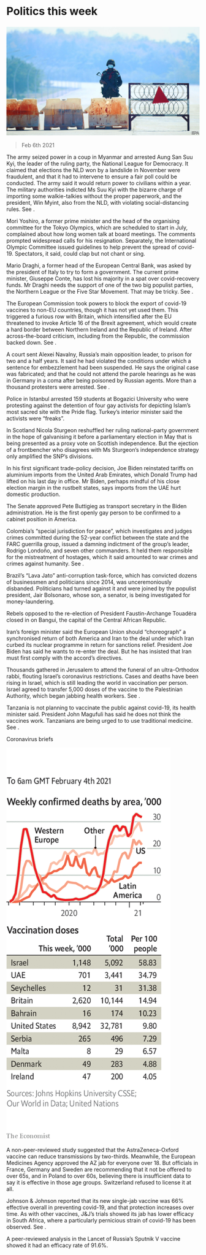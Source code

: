 ###### 

# Politics this week 

#####  

![image](images/20210206_WWP001_0.jpg) 

> Feb 6th 2021 


The army seized power in a coup in Myanmar and arrested Aung San Suu Kyi, the leader of the ruling party, the National League for Democracy. It claimed that elections the NLD won by a landslide in November were fraudulent, and that it had to intervene to ensure a fair poll could be conducted. The army said it would return power to civilians within a year. The military authorities indicted Ms Suu Kyi with the bizarre charge of importing some walkie-talkies without the proper paperwork, and the president, Win Myint, also from the NLD, with violating social-distancing rules. See .



Mori Yoshiro, a former prime minister and the head of the organising committee for the Tokyo Olympics, which are scheduled to start in July, complained about how long women talk at board meetings. The comments prompted widespread calls for his resignation. Separately, the International Olympic Committee issued guidelines to help prevent the spread of covid-19. Spectators, it said, could clap but not chant or sing.


Mario Draghi, a former head of the European Central Bank, was asked by the president of Italy to try to form a government. The current prime minister, Giuseppe Conte, has lost his majority in a spat over covid-recovery funds. Mr Draghi needs the support of one of the two big populist parties, the Northern League or the Five Star Movement. That may be tricky. See .


The European Commission took powers to block the export of covid-19 vaccines to non-EU countries, though it has not yet used them. This triggered a furious row with Britain, which intensified after the EU threatened to invoke Article 16 of the Brexit agreement, which would create a hard border between Northern Ireland and the Republic of Ireland. After across-the-board criticism, including from the Republic, the commission backed down. See .


A court sent Alexei Navalny, Russia’s main opposition leader, to prison for two and a half years. It said he had violated the conditions under which a sentence for embezzlement had been suspended. He says the original case was fabricated; and that he could not attend the parole hearings as he was in Germany in a coma after being poisoned by Russian agents. More than a thousand protesters were arrested. See .


Police in Istanbul arrested 159 students at Bogazici University who were protesting against the detention of four gay activists for depicting Islam’s most sacred site with the Pride flag. Turkey’s interior minister said the activists were “freaks”.


In Scotland Nicola Sturgeon reshuffled her ruling national-party government in the hope of galvanising it before a parliamentary election in May that is being presented as a proxy vote on Scottish independence. But the ejection of a frontbencher who disagrees with Ms Sturgeon’s independence strategy only amplified the SNP’s divisions.


In his first significant trade-policy decision, Joe Biden reinstated tariffs on aluminium imports from the United Arab Emirates, which Donald Trump had lifted on his last day in office. Mr Biden, perhaps mindful of his close election margin in the rustbelt states, says imports from the UAE hurt domestic production.


The Senate approved Pete Buttigieg as transport secretary in the Biden administration. He is the first openly gay person to be confirmed to a cabinet position in America.


Colombia’s “special jurisdiction for peace”, which investigates and judges crimes committed during the 52-year conflict between the state and the FARC guerrilla group, issued a damning indictment of the group’s leader, Rodrigo Londoño, and seven other commanders. It held them responsible for the mistreatment of hostages, which it said amounted to war crimes and crimes against humanity. See .


Brazil’s “Lava Jato” anti-corruption task-force, which has convicted dozens of businessmen and politicians since 2014, was unceremoniously disbanded. Politicians had turned against it and were joined by the populist president, Jair Bolsonaro, whose son, a senator, is being investigated for money-laundering.


Rebels opposed to the re-election of President Faustin-Archange Touadéra closed in on Bangui, the capital of the Central African Republic.


Iran’s foreign minister said the European Union should “choreograph” a synchronised return of both America and Iran to the deal under which Iran curbed its nuclear programme in return for sanctions relief. President Joe Biden has said he wants to re-enter the deal. But he has insisted that Iran must first comply with the accord’s directives.


Thousands gathered in Jerusalem to attend the funeral of an ultra-Orthodox rabbi, flouting Israel’s coronavirus restrictions. Cases and deaths have been rising in Israel, which is still leading the world in vaccination per person. Israel agreed to transfer 5,000 doses of the vaccine to the Palestinian Authority, which began jabbing health workers. See .


Tanzania is not planning to vaccinate the public against covid-19, its health minister said. President John Magufuli has said he does not think the vaccines work. Tanzanians are being urged to to use traditional medicine. See .

Coronavirus briefs

![image](images/20210206_WWC045.png) 



A non-peer-reviewed study suggested that the AstraZeneca-Oxford vaccine can reduce transmissions by two-thirds. Meanwhile, the European Medicines Agency approved the AZ jab for everyone over 18. But officials in France, Germany and Sweden are recommending that it not be offered to over 65s, and in Poland to over 60s, believing there is insufficient data to say it is effective in those age groups. Switzerland refused to license it at all.


Johnson &amp; Johnson reported that its new single-jab vaccine was 66% effective overall in preventing covid-19, and that protection increases over time. As with other vaccines, J&amp;J’s trials showed its jab has lower efficacy in South Africa, where a particularly pernicious strain of covid-19 has been observed. See .


A peer-reviewed analysis in the Lancet of Russia’s Sputnik V vaccine showed it had an efficacy rate of 91.6%.

